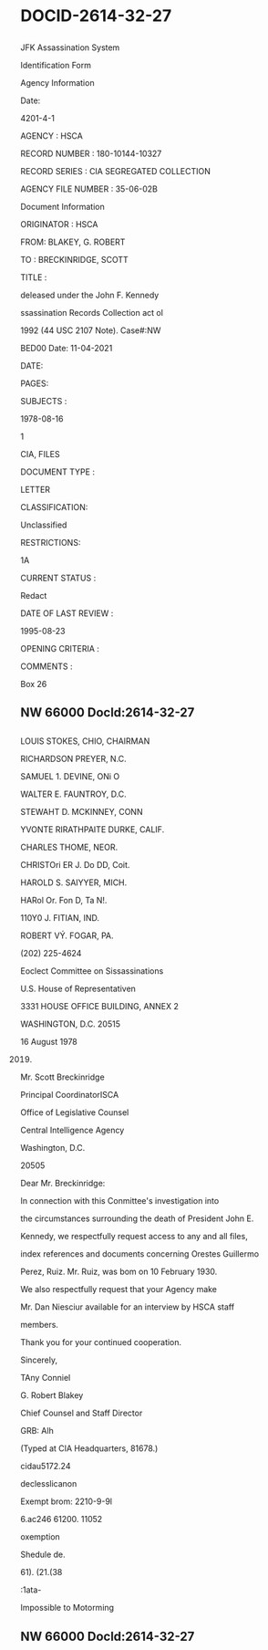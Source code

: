 # DOCID-2614-32-27

##
JFK Assassination System

Identification Form

Agency Information

Date:

4201-4-1

AGENCY : HSCA

RECORD NUMBER : 180-10144-10327

RECORD SERIES : CIA SEGREGATED COLLECTION

AGENCY FILE NUMBER : 35-06-02B

Document Information

ORIGINATOR : HSCA

FROM: BLAKEY, G. ROBERT

TO : BRECKINRIDGE, SCOTT

TITLE :

deleased under the John F. Kennedy

ssassination Records Collection act ol

1992 (44 USC 2107 Note). Case#:NW

BED00 Date: 11-04-2021

DATE:

PAGES:

SUBJECTS :

1978-08-16

1

CIA, FILES

DOCUMENT TYPE :

LETTER

CLASSIFICATION:

Unclassified

RESTRICTIONS:

1A

CURRENT STATUS :

Redact

DATE OF LAST REVIEW :

1995-08-23

OPENING CRITERIA :

COMMENTS :

Box 26

NW 66000 Docld:2614-32-27
---

##
LOUIS STOKES, CHIO, CHAIRMAN

RICHARDSON PREYER, N.C.

SAMUEL 1. DEVINE, ONi O

WALTER E. FAUNTROY, D.C.

STEWAHT D. MCKINNEY, CONN

YVONTE RIRATHPAITE DURKE, CALIF.

CHARLES THOME, NEOR.

CHRISTOri ER J. Do DD, Coit.

HAROLD S. SAIYYER, MICH.

HARol Or. Fon D, Ta N!.

110Y0 J. FITIAN, IND.

ROBERT VÝ. FOGAR, PA.

(202) 225-4624

Eoclect Committee on Sissassinations

U.S. House of Representativen

3331 HOUSE OFFICE BUILDING, ANNEX 2

WASHINGTON, D.C. 20515

16 August 1978

2019.

Mr. Scott Breckinridge

Principal CoordinatorISCA

Office of Legislative Counsel

Central Intelligence Agency

Washington, D.C.

20505

Dear Mr. Breckinridge:

In connection with this Conmittee's investigation into

the circumstances surrounding the death of President John E.

Kennedy, we respectfully request access to any and all files,

index references and documents concerning Orestes Guillermo

Perez, Ruiz. Mr. Ruiz, was bom on 10 February 1930.

We also respectfully request that your Agency make

Mr. Dan Niesciur available for an interview by HSCA staff

members.

Thank you for your continued cooperation.

Sincerely,

TAny Conniel

G. Robert Blakey

Chief Counsel and Staff Director

GRB: Alh

(Typed at CIA Headquarters, 81678.)

cidau5172.24

declesslicanon

Exempt brom: 2210-9-9l

6.ac246 61200. 11052

oxemption

Shedule de.

61). (21.(38

:1ata-

Impossible to Motorming

NW 66000 Docld:2614-32-27
---

